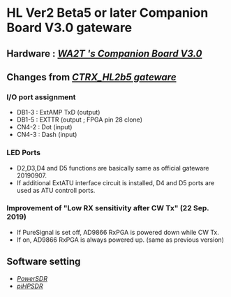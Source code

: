 # HL Ver2 Beta5 or later Companion Board V3.0 gateware
## Hardware : [_WA2T 's Companion Board V3.0_](https://github.com/WA2T/Hermes-Lite2) 

## Changes from  [_CTRX_HL2b5 gateware_](https://github.com/ji1udd/Hermes-Lite2/tree/CTRX_HL2b5) 

### I/O port assignment
- DB1-3 :  ExtAMP TxD (output)
- DB1-5 :  EXTTR (output ; FPGA pin 28 clone)
- CN4-2 :  Dot  (input)
- CN4-3 :  Dash (input)

### LED Ports
- D2,D3,D4 and D5 functions are basically same as official gateware 20190907.
- If additional ExtATU interface circuit is installed, D4 and D5 ports are used as ATU controll ports.

### Improvement of "Low RX sensitivity after CW Tx" (22 Sep. 2019)
- If PureSignal is set off, AD9866 RxPGA is powered down while CW Tx.
- If on, AD9866 RxPGA is always powered up. (same as previous version)

## Software setting
- [_PowerSDR_](V3_Companion/V3_PowerSDR_Setting.pdf)
- [_piHPSDR_](V3_Companion/V3_piHPSDR_Setting.pdf)
